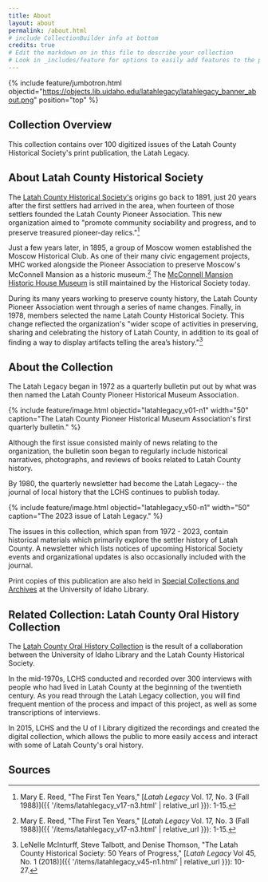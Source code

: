 ```yaml
---
title: About
layout: about
permalink: /about.html
# include CollectionBuilder info at bottom
credits: true
# Edit the markdown on in this file to describe your collection
# Look in _includes/feature for options to easily add features to the page
---
```


{% include feature/jumbotron.html objectid="https://objects.lib.uidaho.edu/latahlegacy/latahlegacy_banner_about.png" position="top" %} 

## Collection Overview
This collection contains over 100 digitized issues of the Latah County Historical Society's print publication, the Latah Legacy.

## About Latah County Historical Society

The [Latah County Historical Society's](https://www.latahcountyhistoricalsociety.org/) origins go back to 1891, just 20 years after the first settlers had arrived in the area, when fourteen of those settlers founded the Latah County Pioneer Association. This new organization aimed to "promote community sociability and progress, and to preserve treasured pioneer-day relics."[^1]

Just a few years later, in 1895, a group of Moscow women established the Moscow Historical Club. As one of their many civic engagement projects, MHC worked alongside the Pioneer Association to preserve Moscow's McConnell Mansion as a historic museum.[^1] The [McConnell Mansion Historic House Museum](https://www.latahcountyhistoricalsociety.org/museum) is still maintained by the Historical Society today. 

During its many years working to preserve county history, the Latah County Pioneer Association went through a series of name changes. Finally, in 1978, members selected the name Latah County Historical Society. This change reflected the organization's "wider scope of activities in preserving, sharing and celebrating the history of Latah County, in addition to its goal of finding a way to display artifacts telling the area’s history."[^2]

## About the Collection

The Latah Legacy began in 1972 as a quarterly bulletin put out by what was then named the Latah County Pioneer Historical Museum Association. 

{% include feature/image.html objectid="latahlegacy_v01-n1" width="50" caption="The Latah County Pioneer Historical Museum Association's first quarterly bulletin." %}

Although the first issue consisted mainly of news relating to the organization, the bulletin soon began to regularly include historical narratives, photographs, and reviews of books related to Latah County history. 

By 1980, the quarterly newsletter had become the Latah Legacy-- the journal of local history that the LCHS continues to publish today. 

{% include feature/image.html objectid="latahlegacy_v50-n1" width="50" caption="The 2023 issue of Latah Legacy." %}

The issues in this collection, which span from 1972 - 2023, contain historical materials which primarily explore the settler history of Latah County. A newsletter which lists notices of upcoming Historical Society events and organizational updates is also occasionally included with the journal.

Print copies of this publication are also held in [Special Collections and Archives](https://www.lib.uidaho.edu/special-collections/) at the University of Idaho Library.

## Related Collection: Latah County Oral History Collection

The [Latah County Oral History Collection](https://www.lib.uidaho.edu/digital/lcoh/) is the result of a collaboration between the University of Idaho Library and the Latah County Historical Society. 

In the mid-1970s, LCHS conducted and recorded over 300 interviews with people who had lived in Latah County at the beginning of the twentieth century. As you read through the Latah Legacy collection, you will find frequent mention of the process and impact of this project, as well as some transcriptions of interviews. 

In 2015, LCHS and the U of I Library digitized the recordings and created the digital collection, which allows the public to more easily access and interact with some of Latah County's oral history.

## Sources

[^1]: Mary E. Reed, "The First Ten Years," [*Latah Legacy* Vol. 17, No. 3 (Fall 1988)]({{ '/items/latahlegacy_v17-n3.html' | relative_url }}): 1-15.
[^2]: LeNelle McInturff, Steve Talbott, and Denise Thomson, "The Latah County Historical Society: 50 Years of Progress," [*Latah Legacy* Vol 45, No. 1 (2018)]({{ '/items/latahlegacy_v45-n1.html' | relative_url }}): 10-27.
